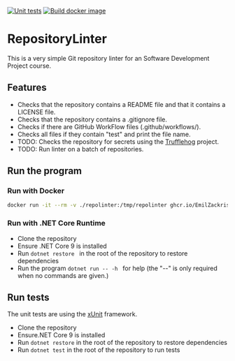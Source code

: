 [![Unit tests](https://github.com/EmilZackrisson/RepositoryLinter/actions/workflows/unit-tests.yml/badge.svg?branch=main)](https://github.com/EmilZackrisson/RepositoryLinter/actions/workflows/unit-tests.yml)
[![Build docker image](https://github.com/EmilZackrisson/RepositoryLinter/actions/workflows/docker.yaml/badge.svg)](https://github.com/EmilZackrisson/RepositoryLinter/actions/workflows/docker.yaml)
# RepositoryLinter

This is a very simple Git repository linter for an Software Development Project course.

## Features
- Checks that the repository contains a README file and that it contains a LICENSE file.
- Checks that the repository contains a .gitignore file.
- Checks if there are GitHub WorkFlow files (.github/workflows/).
- Checks all files if they contain "test" and print the file name.
- TODO: Checks the repository for secrets using the [Trufflehog](https://github.com/trufflesecurity/trufflehog) project.
- TODO: Run linter on a batch of repositories.

## Run the program

### Run with Docker

```bash
docker run -it --rm -v ./repolinter:/tmp/repolinter ghcr.io/EmilZackrisson/RepositoryLinter:latest -h
```

### Run with .NET Core Runtime

- Clone the repository
- Ensure .NET Core 9 is installed
- Run ```dotnet restore ``` in the root of the repository to restore dependencies
- Run the program ```dotnet run -- -h ``` for help (the "--" is only required when no commands are given.)

## Run tests
The unit tests are using the [xUnit](https://xunit.net/) framework.

- Clone the repository
- Ensure.NET Core 9 is installed
- Run ```dotnet restore``` in the root of the repository to restore dependencies
- Run ```dotnet test``` in the root of the repository to run tests
